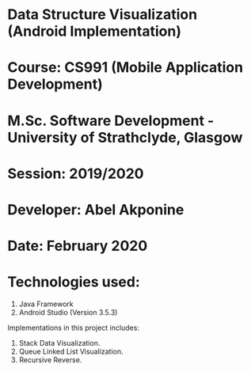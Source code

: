 # Data Structure Visualization (Android Implementation)
# Course: CS991 (Mobile Application Development)
# M.Sc. Software Development - University of Strathclyde, Glasgow
# Session: 2019/2020

# Developer: Abel Akponine
# Date: February 2020

# Technologies used:
1. Java Framework
2. Android Studio (Version 3.5.3)

Implementations in this project includes:
1. Stack Data Visualization.
2. Queue Linked List Visualization.
3. Recursive Reverse.
